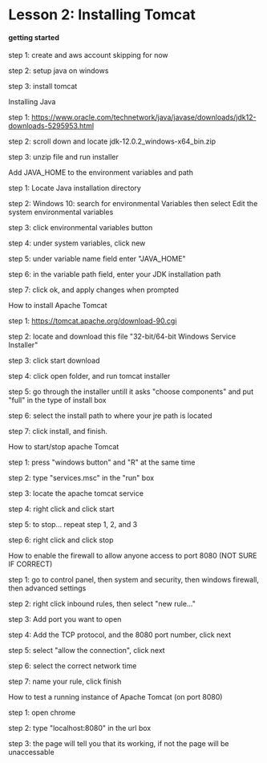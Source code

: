 # Lesson 2: Installing Tomcat

#### getting started 

step 1: create and aws account
	skipping for now
	
step 2: setup java on windows

step 3: install tomcat


Installing Java

step 1: https://www.oracle.com/technetwork/java/javase/downloads/jdk12-downloads-5295953.html

step 2: scroll down and locate jdk-12.0.2_windows-x64_bin.zip

step 3: unzip file and run installer


Add JAVA_HOME to the environment variables and path

step 1: Locate Java installation directory

step 2: Windows 10: search for environmental Variables then select Edit the system environmental variables

step 3: click environmental variables button

step 4: under system variables, click new

step 5: under variable name field enter "JAVA_HOME"

step 6: in the variable path field, enter your JDK installation path

step 7: click ok, and apply changes when prompted


How to install Apache Tomcat

step 1: https://tomcat.apache.org/download-90.cgi

step 2: locate and download this file "32-bit/64-bit Windows Service Installer"

step 3: click start download

step 4: click open folder, and run tomcat installer

step 5: go through the installer untill it asks "choose components" and put "full" in the type of install box

step 6: select the install path to where your jre path is located

step 7: click install, and finish.


How to start/stop apache Tomcat

step 1: press "windows button" and "R" at the same time

step 2: type "services.msc" in the "run" box

step 3: locate the apache tomcat service

step 4: right click and click start

step 5: to stop... repeat step 1, 2, and 3

step 6: right click and click stop


How to enable the firewall to allow anyone access to port 8080 (NOT SURE IF CORRECT)

step 1: go to control panel, then system and security, then windows firewall, then advanced settings

step 2: right click inbound rules, then select "new rule..."

step 3: Add port you want to open

step 4: Add the TCP protocol, and the 8080 port number, click next

step 5: select "allow the connection", click next

step 6: select the correct network time

step 7: name your rule, click finish


How to test a running instance of Apache Tomcat (on port 8080)

step 1: open chrome

step 2: type "localhost:8080" in the url box

step 3: the page will tell you that its working, if not the page will be unaccessable



